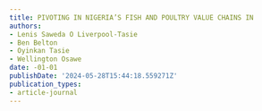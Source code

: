 ```yaml
---
title: PIVOTING IN NIGERIA’S FISH AND POULTRY VALUE CHAINS IN
authors:
- Lenis Saweda O Liverpool-Tasie
- Ben Belton
- Oyinkan Tasie
- Wellington Osawe
date: -01-01
publishDate: '2024-05-28T15:44:18.559271Z'
publication_types:
- article-journal
---
```

